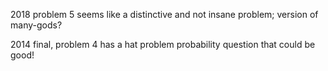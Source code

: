 2018 problem 5 seems like a distinctive and not insane problem; version of many-gods?

2014 final, problem 4 has a hat problem probability question that could be good! 